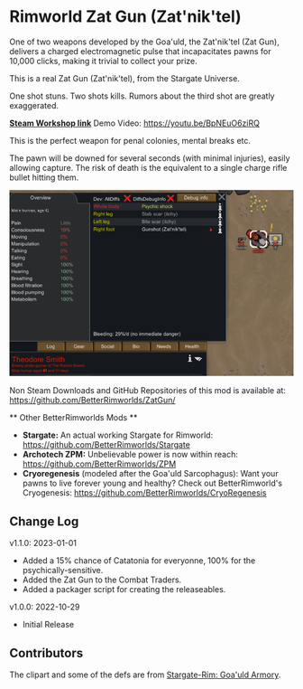# Rimworld Zat Gun (Zat'nik'tel)

One of two weapons developed by the Goa'uld, the Zat'nik'tel (Zat Gun), delivers a charged electromagnetic
pulse that incapacitates pawns for 10,000 clicks, making it trivial to collect your prize.

This is a real Zat Gun (Zat'nik'tel), from the Stargate Universe. 

One shot stuns. Two shots kills. Rumors about the third shot are greatly exaggerated.

[**Steam Workshop link**](https://steamcommunity.com/sharedfiles/filedetails/?id=2881581785)
Demo Video: https://youtu.be/BpNEuO6ziRQ

This is the perfect weapon for penal colonies, mental breaks etc. 

The pawn will be downed for several seconds (with minimal injuries), easily allowing capture. 
The risk of death is the equivalent to a single charge rifle bullet hitting them.


![Zat Gun](https://raw.githubusercontent.com/BetterRimworlds/ZatGun/master/ZatGun/About/Preview.png)

Non Steam Downloads and GitHub Repositories of this mod is available at: https://github.com/BetterRimworlds/ZatGun/

** Other BetterRimworlds Mods **

* **Stargate:** An actual working Stargate for Rimworld: https://github.com/BetterRimworlds/Stargate
* **Archotech ZPM:** Unbelievable power is now within reach: https://github.com/BetterRimworlds/ZPM
* **Cryoregenesis** (modeled after the Goa'uld Sarcophagus): Want your pawns to live forever young and healthy? Check out BetterRimworld's Cryogenesis:
https://github.com/BetterRimworlds/CryoRegenesis


## Change Log

v1.1.0: 2023-01-01
* Added a 15% chance of Catatonia for everyonne, 100% for the psychically-sensitive.
* Added the Zat Gun to the Combat Traders.
* Added a packager script for creating the releaseables.

v1.0.0: 2022-10-29
* Initial Release

## Contributors

The clipart and some of the defs are from [Stargate-Rim: Goa'uld Armory](https://steamcommunity.com/sharedfiles/filedetails/?id=2838143591).
